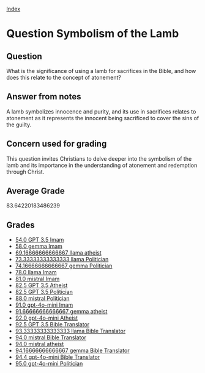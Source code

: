 
[Index](../../index.md)
# Question Symbolism of the Lamb
## Question
What is the significance of using a lamb for sacrifices in the Bible, and how does this relate to the concept of atonement?

## Answer from notes
A lamb symbolizes innocence and purity, and its use in sacrifices relates to atonement as it represents the innocent being sacrificed to cover the sins of the guilty.

## Concern used for grading
This question invites Christians to delve deeper into the symbolism of the lamb and its importance in the understanding of atonement and redemption through Christ.

## Average Grade
83.64220183486239

## Grades
 * [54.0 GPT 3.5 Imam](../answers/GPT_3.5_Imam/Symbolism_of_the_Lamb.md)
 * [58.0 gemma Imam](../answers/gemma_Imam/Symbolism_of_the_Lamb.md)
 * [69.16666666666667 llama atheist](../answers/llama_atheist/Symbolism_of_the_Lamb.md)
 * [73.33333333333333 llama Politician](../answers/llama_Politician/Symbolism_of_the_Lamb.md)
 * [74.16666666666667 gemma Politician](../answers/gemma_Politician/Symbolism_of_the_Lamb.md)
 * [78.0 llama Imam](../answers/llama_Imam/Symbolism_of_the_Lamb.md)
 * [81.0 mistral Imam](../answers/mistral_Imam/Symbolism_of_the_Lamb.md)
 * [82.5 GPT 3.5 Atheist](../answers/GPT_3.5_Atheist/Symbolism_of_the_Lamb.md)
 * [82.5 GPT 3.5 Politician](../answers/GPT_3.5_Politician/Symbolism_of_the_Lamb.md)
 * [88.0 mistral Politician](../answers/mistral_Politician/Symbolism_of_the_Lamb.md)
 * [91.0 gpt-4o-mini Imam](../answers/gpt-4o-mini_Imam/Symbolism_of_the_Lamb.md)
 * [91.66666666666667 gemma atheist](../answers/gemma_atheist/Symbolism_of_the_Lamb.md)
 * [92.0 gpt-4o-mini Atheist](../answers/gpt-4o-mini_Atheist/Symbolism_of_the_Lamb.md)
 * [92.5 GPT 3.5 Bible Translator](../answers/GPT_3.5_Bible_Translator/Symbolism_of_the_Lamb.md)
 * [93.33333333333333 llama Bible Translator](../answers/llama_Bible_Translator/Symbolism_of_the_Lamb.md)
 * [94.0 mistral Bible Translator](../answers/mistral_Bible_Translator/Symbolism_of_the_Lamb.md)
 * [94.0 mistral atheist](../answers/mistral_atheist/Symbolism_of_the_Lamb.md)
 * [94.16666666666667 gemma Bible Translator](../answers/gemma_Bible_Translator/Symbolism_of_the_Lamb.md)
 * [94.4 gpt-4o-mini Bible Translator](../answers/gpt-4o-mini_Bible_Translator/Symbolism_of_the_Lamb.md)
 * [95.0 gpt-4o-mini Politician](../answers/gpt-4o-mini_Politician/Symbolism_of_the_Lamb.md)
